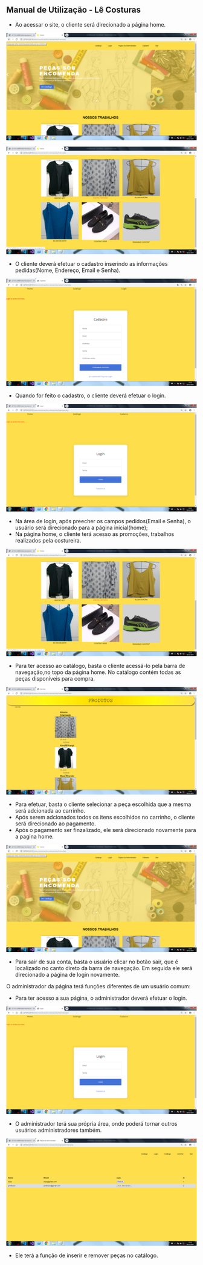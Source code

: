 ## Manual de Utilização - Lê Costuras

- Ao acessar o site, o cliente será direcionado a página home.

![Home](https://github.com/cp2-dc-info-projeto-final/le-costuras/blob/master/documentacao/home1.png)

![Home2](https://github.com/cp2-dc-info-projeto-final/le-costuras/blob/master/documentacao/home2.png)
- O cliente deverá efetuar o cadastro inserindo as informações pedidas(Nome, Endereço, Email e Senha).

![Cadastro](https://github.com/cp2-dc-info-projeto-final/le-costuras/blob/master/documentacao/cadastro.png)
- Quando for feito o cadastro, o cliente deverá efetuar o login. 

![Login](https://github.com/cp2-dc-info-projeto-final/le-costuras/blob/master/documentacao/login.png)
- Na área de login, após preecher os campos pedidos(Email e Senha), o usuário será direcionado para a página inicial(home); 
- Na página home, o cliente terá acesso as promoções, trabalhos realizados pela costureira.

![Home2](https://github.com/cp2-dc-info-projeto-final/le-costuras/blob/master/documentacao/home2.png)
- Para ter acesso ao catálogo, basta o cliente acessá-lo pela barra de navegação,no topo da página home. No catálogo contém todas as peças disponíveis para compra.

![Catalogo](https://github.com/cp2-dc-info-projeto-final/le-costuras/blob/master/documentacao/carrinho.png)
- Para efetuar, basta o cliente selecionar a peça escolhida que a mesma será adcionada ao carrinho.
- Após serem adcionados todos os itens escolhidos no carrinho, o cliente será direcionado ao pagamento. 
- Após o pagamento ser finzalizado, ele será direcionado novamente para a pagina home.

![Home](https://github.com/cp2-dc-info-projeto-final/le-costuras/blob/master/documentacao/home1.png)
- Para sair de sua conta, basta o usuário clicar no botão sair, que é localizado no canto direto da barra de navegação. Em seguida ele será direcionado a página de login novamente.

O administrador da página terá funções diferentes de um usuário comum:

- Para ter acesso a sua página, o administrador deverá efetuar o login.

![Login](https://github.com/cp2-dc-info-projeto-final/le-costuras/blob/master/documentacao/login.png)
- O administrador terá sua própria área, onde poderá tornar outros usuários administradores também.

![Admin](https://github.com/cp2-dc-info-projeto-final/le-costuras/blob/master/documentacao/admin.png)
- Ele terá a função de inserir e remover peças no catálogo.
